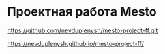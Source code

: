 # Проектная работа Mesto
https://github.com/nevduplenysh/mesto-project-ff.git

https://nevduplenysh.github.io/mesto-project-ff/

